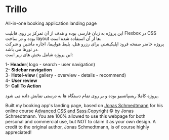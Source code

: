 # Trillo
All-in-one booking application landing page </br>

این پروژه به زبان فارسی بوده و هدف از آن تمرکز بر روی قابلیت Flexbox در CSS بوده و در ساخت layout ها از آن استفاده شده است.</br>
پروژه حاضر صفحه فرود اپلیکیشنی برای رزرو هتل، بلیط هواپیما، اجاره ماشین و شرکت در تورها می باشد.</br>
این پروژه شامل بخش های زیر است:</br>


1- <strong>Header</strong>( logo - search - user navigation)</br>
2- <strong> Sidebar navigation </strong></br>
3- <strong> Hotel-view </strong> ( gallery - overview - details - recommend)</br>
4- <strong> User review </strong></br>
5- <strong> Call To Action </strong></br>

پروژه کاملا ریسپانسیو بوده و بر روی تمام دستگاه ها به درستی نمایش داده می شود.</br>

Built my booking app's landing page, based on <a href="#" class="footer__link">Jonas Schmedtmann</a> for
            his online course
            <a href="#" class="footer__link"> Advanced CSS and Sass</a>.Copyright
            &copy; by Jonas Schmedtmann. You are 100% allowed to use this
            webpage for both personal and commercial use, but NOT to claim it as
            your own design. A credit to the original author, Jonas Schmedtmann,
            is of course highly appreciated!
